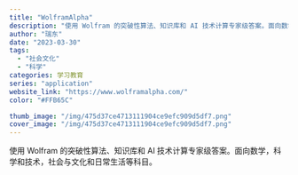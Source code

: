 ```yaml
---
title: "WolframAlpha"
description: "使用 Wolfram 的突破性算法、知识库和 AI 技术计算专家级答案。面向数学，科学和技术，社会与文化和日常生活等科目"
author: "瑞东"
date: "2023-03-30"
tags:
  - "社会文化"
  - "科学"
categories: 学习教育
series: "application"
website_link: "https://www.wolframalpha.com/"
color: "#FFB65C"

thumb_image: "/img/475d37ce4713111904ce9efc909d5df7.png"
cover_image: "/img/475d37ce4713111904ce9efc909d5df7.png"
---
```


使用 Wolfram 的突破性算法、知识库和 AI 技术计算专家级答案。面向数学，科学和技术，社会与文化和日常生活等科目。 